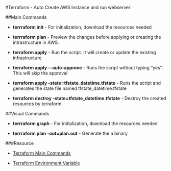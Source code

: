 #Terraform - Auto Create AWS Instance and run webserver

##Main Commands

- **terrraform init** - For initialization, download the resources needed

- **terrraform plan** - Preview the changes before applying or creating the intrastructure in AWS.

- **terraform apply** - Run the script. It will create or update the existing infrastructure

- **terraform apply --auto-approve** - Runs the script without typing “yes”. This will skip the approval

- **terraform apply -state=tfstate_datetime.tfstate** - Runs the script and generates the state file named tfstate_datetime.tfstate

- **terraform destroy -state=tfstate_datetime.tfstate** - Destroy the created resources by terraform.

##Visual Commands

- **terrraform graph** - For initialization, download the resources needed

- **terrraform plan -out=plan.out** - Generate the a binary

###Resource

- [Terraform Main Commands](https://developer.hashicorp.com/terraform/cli/commands)

- [Terraform Environment Variable](https://developer.hashicorp.com/terraform/cli/config/environment-variables)
